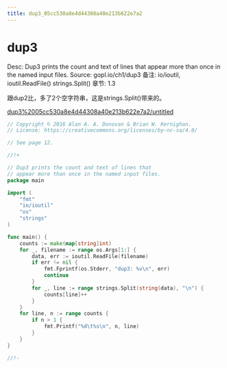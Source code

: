 ```yaml
---
title: dup3_05cc530a8e4d44308a40e213b622e7a2
---
```


# dup3

Desc: Dup3 prints the count and text of lines that appear more than once in the named input files.
Source: gopl.io/ch1/dup3
备注: io/ioutil, ioutil.ReadFile()
strings.Split()
章节: 1.3

跟dup2比，多了2个空字符串，这是strings.Split()带来的。

[dup3%2005cc530a8e4d44308a40e213b622e7a2/untitled](dup3%2005cc530a8e4d44308a40e213b622e7a2/untitled)

```go
// Copyright © 2016 Alan A. A. Donovan & Brian W. Kernighan.
// License: https://creativecommons.org/licenses/by-nc-sa/4.0/

// See page 12.

//!+

// Dup3 prints the count and text of lines that
// appear more than once in the named input files.
package main

import (
	"fmt"
	"io/ioutil"
	"os"
	"strings"
)

func main() {
	counts := make(map[string]int)
	for _, filename := range os.Args[1:] {
		data, err := ioutil.ReadFile(filename)
		if err != nil {
			fmt.Fprintf(os.Stderr, "dup3: %v\n", err)
			continue
		}
		for _, line := range strings.Split(string(data), "\n") {
			counts[line]++
		}
	}
	for line, n := range counts {
		if n > 1 {
			fmt.Printf("%d\t%s\n", n, line)
		}
	}
}

//!-
```